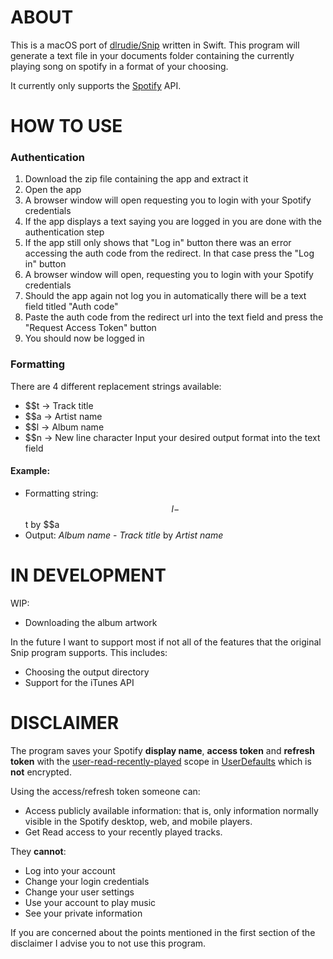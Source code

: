 ABOUT
=====
This is a macOS port of [dlrudie/Snip](https://github.com/dlrudie/Snip) written in Swift.
This program will generate a text file in your documents folder containing the currently playing song on spotify in a format of your choosing.

It currently only supports the [Spotify](https://www.spotify.com/) API.

HOW TO USE
=====
### Authentication
1. Download the zip file containing the app and extract it
2. Open the app
3. A browser window will open requesting you to login with your Spotify credentials
4. If the app displays a text saying you are logged in you are done with the authentication step
5. If the app still only shows that "Log in" button there was an error accessing the auth code from the redirect. In that case press the "Log in" button
6. A browser window will open, requesting you to login with your Spotify credentials
7. Should the app again not log you in automatically there will be a text field titled "Auth code"
8. Paste the auth code from the redirect url into the text field and press the "Request Access Token" button
9. You should now be logged in

### Formatting

There are 4 different replacement strings available:
* $$t -> Track title
* $$a -> Artist name
* $$l -> Album name
* $$n -> New line character
Input your desired output format into the text field

#### Example:
* Formatting string:	$$l - $$t by $$a 
* Output:				*Album name* - *Track title* by *Artist name*

IN DEVELOPMENT
=====
WIP:
* Downloading the album artwork

In the future I want to support most if not all of the features that the original Snip program supports.
This includes:
* Choosing the output directory
* Support for the iTunes API

DISCLAIMER
=====
The program saves your Spotify **display name**, **access token** and **refresh token** with the [user-read-recently-played](https://developer.spotify.com/documentation/general/guides/authorization/scopes/#user-read-currently-playing) scope in [UserDefaults](https://developer.apple.com/documentation/foundation/userdefaults) which is **not** encrypted.

Using the access/refresh token someone can:
- Access publicly available information: that is, only information normally visible in the Spotify desktop, web, and mobile players.
- Get Read access to your recently played tracks.

They **cannot**:
- Log into your account
- Change your login credentials
- Change your user settings
- Use your account to play music
- See your private information

If you are concerned about the points mentioned in the first section of the disclaimer I advise you to not use this program.
